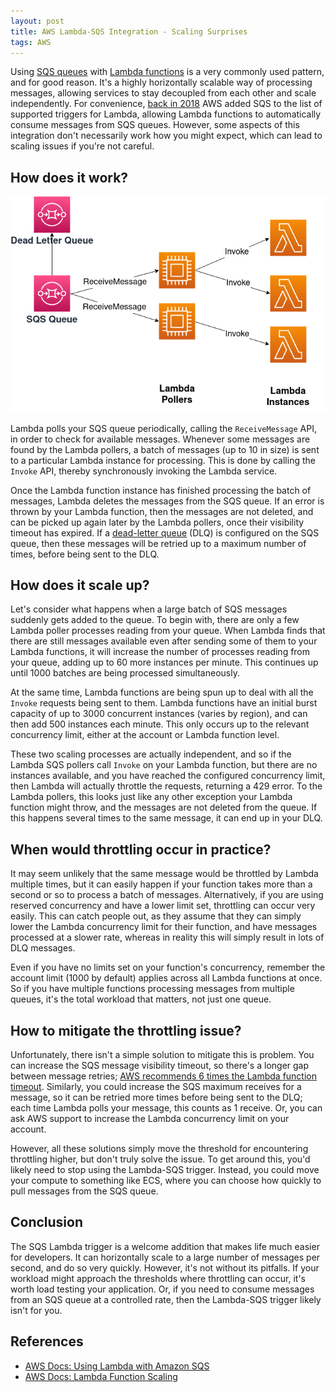 ```yaml
---
layout: post
title: AWS Lambda-SQS Integration - Scaling Surprises
tags: AWS
---
```


Using [SQS queues](https://aws.amazon.com/sqs/) with [Lambda functions](https://aws.amazon.com/lambda/) is a very 
commonly used pattern, and for good reason. It's a highly horizontally scalable way of processing messages, allowing 
services to stay decoupled from each other and scale independently. For convenience, [back in 2018](https://aws.amazon.com/blogs/aws/aws-lambda-adds-amazon-simple-queue-service-to-supported-event-sources/) AWS added SQS to 
the list of supported triggers for Lambda, allowing Lambda functions to automatically consume messages 
from SQS queues. However, some aspects of this 
integration don't necessarily 
work how you might expect, which can lead to scaling issues if you're not careful.



## How does it work?

![AWS Lambda-SQS integration diagram](/images/figures/2021-09-21-aws-lambda-sqs-integration-diagram.png)


Lambda polls your SQS queue periodically, calling the `ReceiveMessage` API, in order to check for 
available messages. Whenever some messages are found by the Lambda pollers, a batch of messages (up to 10 in 
size) is sent to a particular Lambda instance for processing. This is done by calling the `Invoke` API, thereby 
synchronously invoking the Lambda service.

Once the Lambda function instance has finished processing the batch of messages, 
Lambda deletes the messages from the SQS queue. If an error is thrown by your Lambda function, then the 
messages are not deleted, and can be picked up again later by the Lambda pollers, once their visibility timeout has 
expired. If a [dead-letter queue](https://docs.aws.amazon.com/AWSSimpleQueueService/latest/SQSDeveloperGuide/sqs-dead-letter-queues.html) (DLQ) is configured on the SQS queue, then these messages will be retried up to a 
maximum number of times, before being sent to the DLQ.


## How does it scale up?

Let's consider what happens when a large batch of SQS messages suddenly 
gets added to the queue. To begin with, there are only a few Lambda poller processes reading from your queue. When 
Lambda finds that there are still messages available even after sending some of them to your Lambda functions, it 
will increase the number of processes reading from your queue, adding up to 60 more instances per minute. This 
continues up until 1000 batches are being processed simultaneously.

At the same time, Lambda functions are being spun up to deal with all the `Invoke` requests being sent to them. Lambda 
functions have an initial burst capacity of up to 3000 concurrent instances (varies by region), and can then add 500 
instances each 
minute. This only occurs up to the relevant concurrency limit, either at the account or Lambda function level.

These two scaling processes are actually independent, and so if the Lambda SQS pollers call `Invoke` on your Lambda 
function, but there are no instances available, and you have reached the configured concurrency limit, then Lambda 
will actually throttle the requests, returning a 429 error. To the Lambda pollers, this looks just like any other 
exception your Lambda function might throw, and the messages are not deleted from the queue. If this happens several 
times to the 
same message, it can end up in your DLQ. 

## When would throttling occur in practice?

It may seem unlikely that the same message would be throttled by Lambda multiple times, but it can easily happen if 
your function takes more than a second or so to process a batch of messages. Alternatively, if you are using 
reserved concurrency and have a lower limit set, throttling can occur very easily. This can catch people out, as 
they assume that they can simply lower the Lambda concurrency limit for their function, and have messages processed 
at a slower rate, whereas in reality this will simply result in lots of DLQ messages.

Even if you have no limits set on 
your function's concurrency, remember the account limit (1000 by default) applies across all Lambda functions at once.
So if you have multiple functions processing messages from multiple queues, it's the total workload that matters, 
not just one queue.

## How to mitigate the throttling issue?

Unfortunately, there isn't a simple solution to mitigate this is problem. You can increase the SQS message 
visibility timeout, so there's a longer gap between message retries; [AWS recommends 6 times the Lambda function 
timeout](https://docs.aws.amazon.com/lambda/latest/dg/with-sqs.html#events-sqs-queueconfig). Similarly, you could 
increase 
the SQS 
maximum 
receives for a message, so it can be retried more times before being sent to the DLQ; each time Lambda polls your 
message, this counts as 1 receive. Or, you can ask AWS support to increase the Lambda concurrency limit on your 
account.

However, all these solutions simply move the threshold for encountering throttling higher, but don't truly solve the 
issue. To get around this, you'd likely need to stop using the Lambda-SQS trigger. Instead, you could move your 
compute to something like ECS, where you can choose how quickly to pull messages from the SQS queue.


## Conclusion

The SQS Lambda trigger is a welcome addition that makes life much easier for developers. It can horizontally scale 
to a large number of messages per second, and do so very quickly. However, it's not without its 
pitfalls. If your workload might approach the thresholds where throttling can occur, it's worth load testing your 
application. Or, if you need to consume messages from an SQS queue at a controlled rate, then the Lambda-SQS 
trigger likely isn't for you.





## References

- [AWS Docs: Using Lambda with Amazon SQS](https://docs.aws.amazon.com/lambda/latest/dg/with-sqs.html)
- [AWS Docs: Lambda Function Scaling](https://docs.aws.amazon.com/lambda/latest/dg/invocation-scaling.html)


